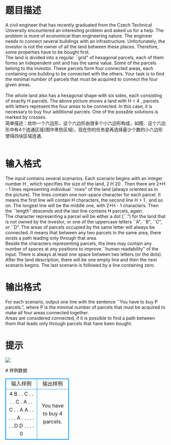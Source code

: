 # 

 
 # 题目描述 
<p>
A civil engineer that has recently graduated from the Czech Technical University encountered an interesting problem and asked us for a help. The problem is more of economical than engineering nature. The engineer needs to connect several buildings with an infrastructure. Unfortunately, the investor is not the owner of all the land between these places. Therefore, some properties have to be bought first. <br>The land is divided into a regular ``grid" of hexagonal parcels, each of them forms an independent unit and has the same value. Some of the parcels belong to the investor. These parcels form four connected areas, each containing one building to be connected with the others. Your task is to find the minimal number of parcels that must be acquired to connect the four given areas. <br> <br>The whole land also has a hexagonal shape with six sides, each consisting of exactly H parcels. The above picture shows a land with H = 4 , parcels with letters represent the four areas to be connected. In this case, it is necessary to buy four additional parcels. One of the possible solutions is marked by crosses. <br>简单描述：给你一个六边形，这个六边形由很多个小六边形构成，如图．这个六边形中有4个连通区域(图中黑色区域)，现在你的任务是再选择最少个数的小六边形使得四块区域连通．<br><br></p> 

 
 # 输入格式 
<p>
The input contains several scenarios. Each scenario begins with an integer number H , which specifies the size of the land, 2 H 20 . Then there are 2*H - 1 lines representing individual ``rows" of the land (always oriented as in the picture). The lines contain one non-space character for each parcel. It means the first line will contain H characters, the second line H + 1 , and so on. The longest line will be the middle one, with 2*H - 1 characters. Then the ``length" descends and the last line contains H parcels, again. <br>The character representing a parcel will be either a dot (``.") for the land that is not owned by the investor, or one of the uppercase letters ``A", ``B", ``C", or ``D". The areas of parcels occupied by the same letter will always be connected. It means that between any two parcels in the same area, there exists a path leading only through that area. <br>Beside the characters representing parcels, the lines may contain any number of spaces at any positions to improve ``human readability" of the input. There is always at least one space between two letters (or the dots). After the land description, there will be one empty line and then the next scenario begins. The last scenario is followed by a line containing zero. <br></p> 

 
 # 输出格式 
<p>
For each scenario, output one line with the sentence ``You have to buy P parcels.", where P is the minimal number of parcels that must be acquired to make all four areas connected together. <br>Areas are considered connected, if it is possible to find a path between them that leads only through parcels that have been bought. <br></p> 

 
 # 提示 
<p>
<img border="0" src="/source/joyoi/tyvj-2302/img/aHR0cDovL3d3dy5qb3lvaS5jbi9wcm9ibGVtL3R5dmotMjMwMi9wcm9ibGVtc19pbWFnZXMvMjY3OC8xNDAxLmpwZw==.jpg"><br></p> 
# 样例数据
<style>
        table,table tr th, table tr td { border:1px solid #0094ff; }
        table { width: 200px; min-height: 25px; line-height: 25px; text-align: center; border-collapse: collapse;}   
    </style>
<table>
	<tr>
		<td>输入样例</td>
		<td>输出样例</td>
	</tr>
<tr><td>4 
    B . . C 
   . . . . C 
  . A . . C . 
 . A A . . . .
  . A . . . . 
   . . . D D 
    . . . . 
0
</td><td>You have to buy 4 parcels.</td></tr></table>
